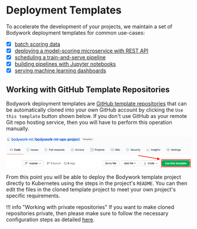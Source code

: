 # Deployment Templates

To accelerate the development of your projects, we maintain a set of Bodywork deployment templates for common use-cases:

* [x] [batch scoring data](https://github.com/bodywork-ml/bodywork-batch-job-project)
* [x] [deploying a model-scoring microservice with REST API](https://github.com/bodywork-ml/bodywork-serve-model-project)
* [x] [scheduling a train-and-serve pipeline](https://github.com/bodywork-ml/bodywork-ml-pipeline-project)
* [x] [building pipelines with Jupyter notebooks](https://github.com/bodywork-ml/bodywork-jupyter-pipeline-project)
* [x] [serving machine learning dashboards](https://github.com/bodywork-ml/bodywork-ml-dashboard-project)

## Working with GitHub Template Repositories

Bodywork deployment templates are [GitHub template repositories](https://docs.github.com/en/free-pro-team@latest/github/creating-cloning-and-archiving-repositories/creating-a-repository-from-a-template) that can be automatically cloned into your own GitHub account by clicking the `Use this template` button shown below. If you don't use GitHub as your remote Git repo hosting service, then you will have to perform this operation manually.

![GitHub template project](images/github_template_project.png)

From this point you will be able to deploy the Bodywork template project directly to Kubernetes using the steps in the project's `README`. You can then edit the files in the cloned template project to meet your own project's specific requirements.

!!! info "Working with private repositories"
    If you want to make cloned repositories private, then please make sure to follow the necessary configuration steps as detailed [here](user_guide.md#working-with-private-git-repositories-using-ssh).
